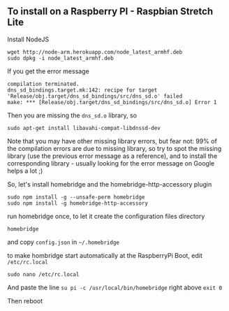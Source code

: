 ## To install on a Raspberry PI - Raspbian Stretch Lite

Install NodeJS
```
wget http://node-arm.herokuapp.com/node_latest_armhf.deb
sudo dpkg -i node_latest_armhf.deb
```

If you get the error message
```
compilation terminated.
dns_sd_bindings.target.mk:142: recipe for target 'Release/obj.target/dns_sd_bindings/src/dns_sd.o' failed
make: *** [Release/obj.target/dns_sd_bindings/src/dns_sd.o] Error 1
```

Then you are missing the `dns_sd.o` library, so
```
sudo apt-get install libavahi-compat-libdnssd-dev
```

Note that you may have other missing library errors, but fear not: 99% of the
compilation errors are due to missing library, so try to spot the missing library
(use the previous error message as a reference), and to install the corresponding
library  - usually looking for the error message on Google helps a lot ;)

So, let's install homebridge and the homebridge-http-accessory plugin
```
sudo npm install -g --unsafe-perm homebridge
sudo npm install -g homebridge-http-accessory
```

run homebridge once, to let it create the configuration files directory

```
homebridge

```

and copy `config.json` in `~/.homebridge`

to make hombridge start automatically at the RaspberryPi Boot, edit `/etc/rc.local`
```
sudo nano /etc/rc.local
```

And paste the line  `su pi -c /usr/local/bin/homebridge` right above `exit 0`

Then reboot
